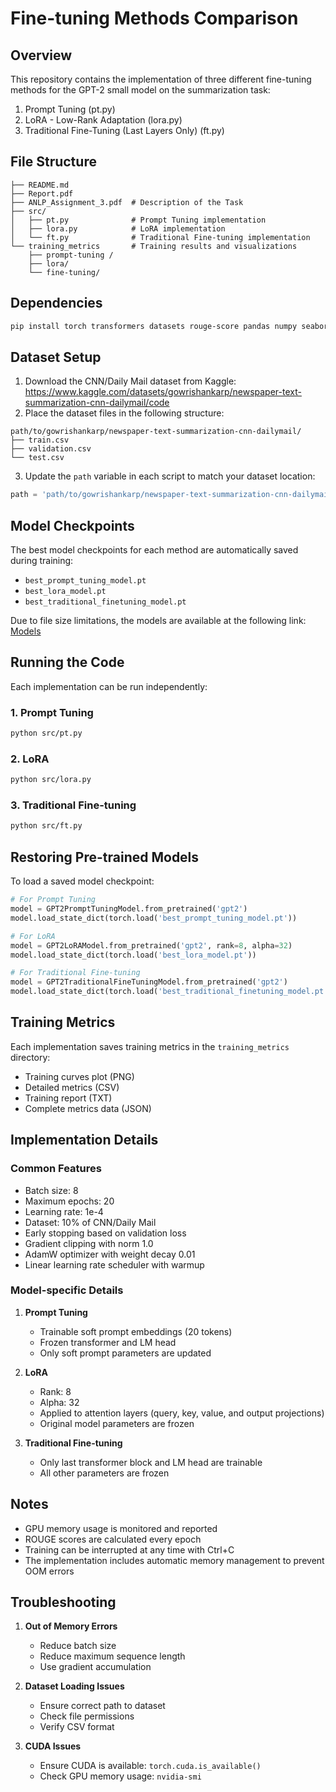 # Fine-tuning Methods Comparison

## Overview

This repository contains the implementation of three different fine-tuning methods for the GPT-2 small model on the summarization task:

1. Prompt Tuning (pt.py)
2. LoRA - Low-Rank Adaptation (lora.py)
3. Traditional Fine-Tuning (Last Layers Only) (ft.py)

## File Structure

```
├── README.md
├── Report.pdf
├── ANLP_Assignment_3.pdf  # Description of the Task
├── src/
│   ├── pt.py              # Prompt Tuning implementation
│   ├── lora.py            # LoRA implementation
│   └── ft.py              # Traditional Fine-tuning implementation
└── training_metrics       # Training results and visualizations
    ├── prompt-tuning /             
    ├── lora/            
    └── fine-tuning/ 
```

## Dependencies

```bash
pip install torch transformers datasets rouge-score pandas numpy seaborn matplotlib tqdm psutil gputil
```

## Dataset Setup

1. Download the CNN/Daily Mail dataset from Kaggle:
   https://www.kaggle.com/datasets/gowrishankarp/newspaper-text-summarization-cnn-dailymail/code
2. Place the dataset files in the following structure:

```
path/to/gowrishankarp/newspaper-text-summarization-cnn-dailymail/
├── train.csv
├── validation.csv
└── test.csv
```

3. Update the `path` variable in each script to match your dataset location:

```python
path = 'path/to/gowrishankarp/newspaper-text-summarization-cnn-dailymail'
```

## Model Checkpoints

The best model checkpoints for each method are automatically saved during training:

- `best_prompt_tuning_model.pt`
- `best_lora_model.pt`
- `best_traditional_finetuning_model.pt`
  
Due to file size limitations, the models are available at the following link: [Models](https://iiitaphyd-my.sharepoint.com/:f:/g/personal/gaurav_bhole_research_iiit_ac_in/Eg01MitWZihCvncBK5-kCooBNj8iaWBog4AGnmjPxjVwqw?e=gsvL9E)

## Running the Code

Each implementation can be run independently:

### 1. Prompt Tuning

```bash
python src/pt.py
```

### 2. LoRA

```bash
python src/lora.py
```

### 3. Traditional Fine-tuning

```bash
python src/ft.py
```

## Restoring Pre-trained Models

To load a saved model checkpoint:

```python
# For Prompt Tuning
model = GPT2PromptTuningModel.from_pretrained('gpt2')
model.load_state_dict(torch.load('best_prompt_tuning_model.pt'))

# For LoRA
model = GPT2LoRAModel.from_pretrained('gpt2', rank=8, alpha=32)
model.load_state_dict(torch.load('best_lora_model.pt'))

# For Traditional Fine-tuning
model = GPT2TraditionalFineTuningModel.from_pretrained('gpt2')
model.load_state_dict(torch.load('best_traditional_finetuning_model.pt'))
```

## Training Metrics

Each implementation saves training metrics in the `training_metrics` directory:

- Training curves plot (PNG)
- Detailed metrics (CSV)
- Training report (TXT)
- Complete metrics data (JSON)

## Implementation Details

### Common Features

- Batch size: 8
- Maximum epochs: 20
- Learning rate: 1e-4
- Dataset: 10% of CNN/Daily Mail
- Early stopping based on validation loss
- Gradient clipping with norm 1.0
- AdamW optimizer with weight decay 0.01
- Linear learning rate scheduler with warmup

### Model-specific Details

1. **Prompt Tuning**

   - Trainable soft prompt embeddings (20 tokens)
   - Frozen transformer and LM head
   - Only soft prompt parameters are updated
2. **LoRA**

   - Rank: 8
   - Alpha: 32
   - Applied to attention layers (query, key, value, and output projections)
   - Original model parameters are frozen
3. **Traditional Fine-tuning**

   - Only last transformer block and LM head are trainable
   - All other parameters are frozen

## Notes

- GPU memory usage is monitored and reported
- ROUGE scores are calculated every epoch
- Training can be interrupted at any time with Ctrl+C
- The implementation includes automatic memory management to prevent OOM errors

## Troubleshooting

1. **Out of Memory Errors**

   - Reduce batch size
   - Reduce maximum sequence length
   - Use gradient accumulation
2. **Dataset Loading Issues**

   - Ensure correct path to dataset
   - Check file permissions
   - Verify CSV format
3. **CUDA Issues**

   - Ensure CUDA is available: `torch.cuda.is_available()`
   - Check GPU memory usage: `nvidia-smi`
